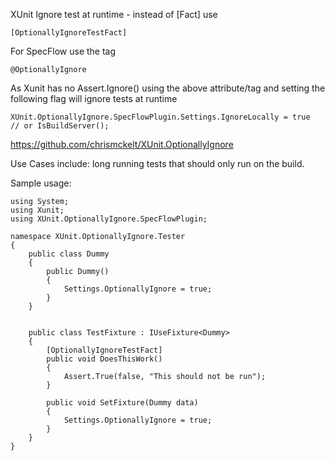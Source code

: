 XUnit Ignore test at runtime  - instead of [Fact] use
```
[OptionallyIgnoreTestFact]
```

For SpecFlow use the tag 
```
@OptionallyIgnore
```

As Xunit has no Assert.Ignore() using the above attribute/tag and setting the following flag will ignore tests at runtime

```
XUnit.OptionallyIgnore.SpecFlowPlugin.Settings.IgnoreLocally = true  // or IsBuildServer();
```
 
https://github.com/chrismckelt/XUnit.OptionallyIgnore


Use Cases include: long running tests that should only run on the build.

 

Sample usage:

 
```
using System;
using Xunit;
using XUnit.OptionallyIgnore.SpecFlowPlugin;

namespace XUnit.OptionallyIgnore.Tester
{
    public class Dummy
    {
        public Dummy()
        {
            Settings.OptionallyIgnore = true;
        }
    }


    public class TestFixture : IUseFixture<Dummy>
    {
        [OptionallyIgnoreTestFact]
        public void DoesThisWork()
        {
            Assert.True(false, "This should not be run");
        }

        public void SetFixture(Dummy data)
        {
            Settings.OptionallyIgnore = true;
        }
    }
}
 ```


